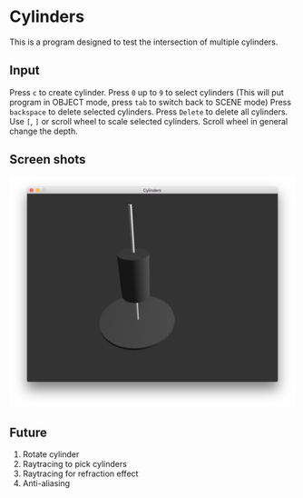 # Cylinders

This is a program designed to test the intersection of multiple cylinders.

## Input
Press `c` to create cylinder.
Press `0` up to `9` to select cylinders (This will put program in OBJECT mode, press `tab` to switch back to SCENE mode)
Press `backspace` to delete selected cylinders.
Press `Delete` to delete all cylinders.
Use `[`, `]` or scroll wheel to scale selected cylinders.
Scroll wheel in general change the depth.

## Screen shots
![alt text](https://github.com/Guo-Haowei/Cylinders/blob/master/ScreenShot.png)

## Future
1. Rotate cylinder
2. Raytracing to pick cylinders
3. Raytracing for refraction effect
4. Anti-aliasing
